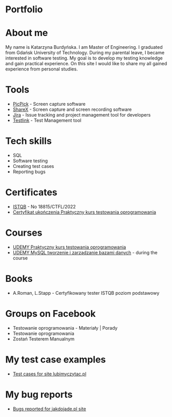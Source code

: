 # Portfolio
# About me
My name is Katarzyna Burdyńska. I am Master of Engineering. I graduated from Gdańsk University of Technology. 
During my parental leave, I became interested in software testing. My goal is to develop my testing knowledge and gain practical experience.
On this site I would like to share my all gained experience from personal studies.
# Tools
- [PicPick](https://picpick.app/pl/) - Screen capture software
- [ShareX](https://getsharex.com/) - Screen capture and screen recording software
- [Jira](https://www.atlassian.com/pl/software/jira) - Issue tracking and project management tool for developers
- [Testlink](https://testlink.org/) - Test Management tool
# Tech skills
- SQL
- Software testing
- Creating test cases
- Reporting bugs
# Certificates
  - [ISTQB](https://drive.google.com/drive/u/1/folders/1l9kfTNxvg7gEFQuBvo0dqdFacZMTvU-o) - No 18815/CTFL/2022
  - [Certyfikat ukończenia Praktyczny kurs testowania oprogramowania](https://drive.google.com/drive/u/1/folders/1l9kfTNxvg7gEFQuBvo0dqdFacZMTvU-o)
# Courses
  - [UDEMY Praktyczny kurs testowania oprogramowania](https://www.udemy.com/course/praktyczny-kurs-testowania-oprogramowania/)
  - [UDEMY MySQL tworzenie i zarządzanie bazami danych](https://www.udemy.com/course/mysql-tworzenie-i-zarzadzanie-bazami-danych/) - during the course
# Books
  - A.Roman, L.Stapp - Certyfikowany tester ISTQB poziom podstawowy
# Groups on Facebook
  - Testowanie oprogramowania - Materiały | Porady
  - Testowanie oprogramowania
  - Zostań Testerem Manualnym
# My test case examples
  - [Test cases for site lubimyczytac.pl](https://drive.google.com/file/d/1D0U3e0dmMuxV9BhgH6o3SbcsDLrxSCTp/view)
# My bug reports
  - [Bugs reported for jakdojade.pl site](https://drive.google.com/file/d/1sT9iaFAbBvyUNfqiVNUetuxjsRdTjKRV/view)
